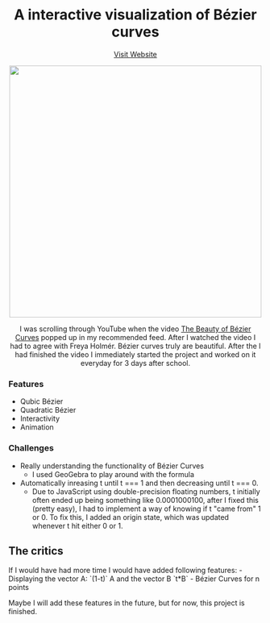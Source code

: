 <h1 align="center">
A interactive visualization of Bézier curves
</h1>

<p align="center">
<a align="center" href="https://beziercurves.vercel.app/">Visit Website</a>
 </p>
<p align="center">
<img src="https://user-images.githubusercontent.com/70843626/132389170-fb2514bd-04ca-4bfc-a80f-c0ec745c4c81.png" width=500/>
 </p>

<p align="center"> 
I was scrolling through YouTube when the video <a href="https://www.youtube.com/watch?v=aVwxzDHniEw&t=462s">The Beauty of Bézier Curves</a> popped up in my recommended feed. After I watched the video I had to agree with Freya Holmér. Bézier curves truly are beautiful. After the I had finished the video I immediately started the project and worked on it everyday for 3 days after school.</p>


### Features
* Qubic Bézier
* Quadratic Bézier
* Interactivity
* Animation

### Challenges
* Really understanding the functionality of Bézier Curves
    - I used GeoGebra to play around with the formula
* Automatically inreasing t until t === 1 and then decreasing until t === 0.
   - Due to JavaScript using double-precision floating numbers, t initially often ended up being something like 0.0001000100, after I fixed this (pretty easy), I had to implement a way of knowing if t "came from" 1 or 0. To fix this, I added an origin state, which was updated whenever t hit either 0 or 1. 

<h2 id="a15d8bbf-0619-45ee-9e2f-9c0ba8eac998" class="">The critics</h2>
If I would have had more time I would have added following features:
- Displaying the vector A: `(1-t)` A and the vector B `t*B`
- Bézier Curves for n points

Maybe I will add these features in the future, but for now, this project is finished.
